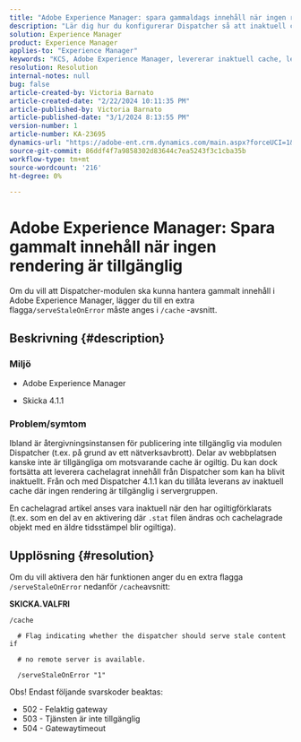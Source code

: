 ```yaml
---
title: "Adobe Experience Manager: spara gammaldags innehåll när ingen rendering är tillgänglig"
description: "Lär dig hur du konfigurerar Dispatcher så att inaktuell cache kan levereras när ingen rendering är tillgänglig i Adobe Experience Manager."
solution: Experience Manager
product: Experience Manager
applies-to: "Experience Manager"
keywords: "KCS, Adobe Experience Manager, levererar inaktuell cache, levererar inaktuellt innehåll, felsökning, felsökning, dispatcher, AEM"
resolution: Resolution
internal-notes: null
bug: false
article-created-by: Victoria Barnato
article-created-date: "2/22/2024 10:11:35 PM"
article-published-by: Victoria Barnato
article-published-date: "3/1/2024 8:13:55 PM"
version-number: 1
article-number: KA-23695
dynamics-url: "https://adobe-ent.crm.dynamics.com/main.aspx?forceUCI=1&pagetype=entityrecord&etn=knowledgearticle&id=d66b5c51-cfd1-ee11-9079-6045bd006295"
source-git-commit: 86ddf4f7a9858302d83644c7ea5243f3c1cba35b
workflow-type: tm+mt
source-wordcount: '216'
ht-degree: 0%

---
```


# Adobe Experience Manager: Spara gammalt innehåll när ingen rendering är tillgänglig


Om du vill att Dispatcher-modulen ska kunna hantera gammalt innehåll i Adobe Experience Manager, lägger du till en extra flagga`/serveStaleOnError` måste anges i `/cache` -avsnitt.

## Beskrivning {#description}


### <b>Miljö</b>

- Adobe Experience Manager


- Skicka 4.1.1


### <b>Problem/symtom</b>

Ibland är återgivningsinstansen för publicering inte tillgänglig via modulen Dispatcher (t.ex. på grund av ett nätverksavbrott). Delar av webbplatsen kanske inte är tillgängliga om motsvarande cache är ogiltig. Du kan dock fortsätta att leverera cachelagrat innehåll från Dispatcher som kan ha blivit inaktuellt. Från och med Dispatcher 4.1.1 kan du tillåta leverans av inaktuell cache där ingen rendering är tillgänglig i servergruppen.

En cachelagrad artikel anses vara inaktuell när den har ogiltigförklarats (t.ex. som en del av en aktivering där `.stat` filen ändras och cachelagrade objekt med en äldre tidsstämpel blir ogiltiga).


## Upplösning {#resolution}


Om du vill aktivera den här funktionen anger du en extra flagga `/serveStaleOnError` nedanför `/cache`avsnitt:

<b>SKICKA.VALFRI</b>


```
/cache

  # Flag indicating whether the dispatcher should serve stale content if

  # no remote server is available.

  /serveStaleOnError "1"
```




Obs! Endast följande svarskoder beaktas:

- 502 - Felaktig gateway
- 503 - Tjänsten är inte tillgänglig
- 504 - Gatewaytimeout

